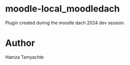 # moodle-local_moodledach

Plugin created during the moodle dach 2024 dev session.


# Author

Hamza Tamyachte
